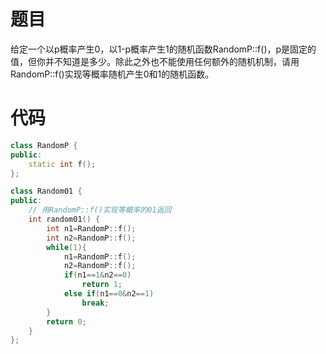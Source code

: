 # 题目
给定一个以p概率产生0，以1-p概率产生1的随机函数RandomP::f()，p是固定的值，但你并不知道是多少。除此之外也不能使用任何额外的随机机制，请用RandomP::f()实现等概率随机产生0和1的随机函数。

# 代码
```cpp
class RandomP {
public:
	static int f();
};

class Random01 {
public:
    // 用RandomP::f()实现等概率的01返回
    int random01() {
        int n1=RandomP::f();
        int n2=RandomP::f();
        while(1){
            n1=RandomP::f();
            n2=RandomP::f();
            if(n1==1&n2==0)
                return 1;
            else if(n1==0&n2==1)
                break;
        }
        return 0;
    }
};
```
